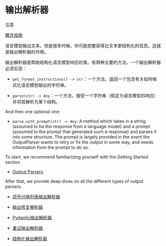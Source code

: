 

输出解析器
======

注意

[概念指南](https://docs.langchain.com/docs/components/prompts/output-parser)

语言模型输出文本。但是很多时候，你可能想要获得比文本更结构化的信息。这就是输出解析器的作用。

输出解析器是帮助结构化语言模型响应的类。有两种主要的方法，一个输出解析器必须实现：

* `get_format_instructions() -> str`：一个方法，返回一个包含有关如何格式化语言模型输出的字符串。

* `parse(str) -> Any`：一个方法，接受一个字符串（假定为语言模型的响应）并将其解析为某个结构。

And then one optional one:

* `parse_with_prompt(str) -> Any`: A method which takes in a string (assumed to be the response from a language model) and a prompt (assumed to the prompt that generated such a response) and parses it into some structure. The prompt is largely provided in the event the OutputParser wants to retry or fix the output in some way, and needs information from the prompt to do so.

To start, we recommend familiarizing yourself with the Getting Started section

* [Output Parsers](output_parsers/getting_started.html)

After that, we provide deep dives on all the different types of output parsers.

* [逗号分隔列表输出解析器](output_parsers/examples/comma_separated.html)
* [输出修复解析器](output_parsers/examples/output_fixing_parser.html)

* [Pydantic输出解析器](output_parsers/examples/pydantic.html)

* [重试输出解析器](output_parsers/examples/retry.html)

* [结构化输出解析器](output_parsers/examples/structured.html)

